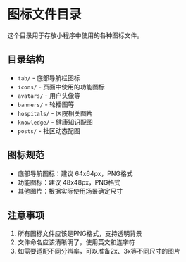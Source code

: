 # 图标文件目录

这个目录用于存放小程序中使用的各种图标文件。

## 目录结构

- `tab/` - 底部导航栏图标
- `icons/` - 页面中使用的功能图标
- `avatars/` - 用户头像等
- `banners/` - 轮播图等
- `hospitals/` - 医院相关图片
- `knowledge/` - 健康知识配图
- `posts/` - 社区动态配图

## 图标规范

- 底部导航图标：建议 64x64px，PNG格式
- 功能图标：建议 48x48px，PNG格式
- 其他图片：根据实际使用场景确定尺寸

## 注意事项

1. 所有图标文件应该是PNG格式，支持透明背景
2. 文件命名应该清晰明了，使用英文和连字符
3. 如需要适配不同分辨率，可以准备2x、3x等不同尺寸的图片